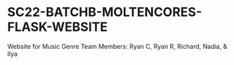 # SC22-BATCHB-MOLTENCORES-FLASK-WEBSITE

Website for Music Genre Team Members: Ryan C, Ryan R, Richard, Nadia, & Ilya